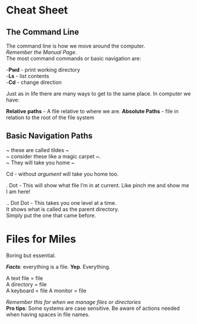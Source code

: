 # Cheat Sheet

## The Command Line

The command line is how we move around the computer.  
*Remember the Manual Page*.  
The most command commands or basic navigation are:

-**Pwd** - print working directory  
-**Ls** - list contents  
-**Cd** - change direction

Just as in life there are many ways to get to the same place. In computer we have:

**Relative paths** - A file relative to where we are.
**Absolute Paths** - file in relation to the root of the file system

## Basic Navigation Paths

~  these are called tildes ~  
~ consider these like a magic carpet ~.  
~ They will take you home ~

Cd - without *argument* will take you home too.

. Dot - This will show what file I’m in at current. 
Like pinch me and show me I am here! 

.. Dot Dot  - This takes you one level at a time.  
It shows what is called as the parent directory.  
Simply put the one that came before.

# Files for Miles

Boring but essential.

***Facts***: everything is a file. **Yep**. Everything. 

A text file = file  
A directory = file  
A keyboard = file
A monitor = file

*Remember this for when we manage files or directories*  
**Pro tips**:
Some systems are case sensitive.
Be aware of actions needed when having spaces in file names.
 